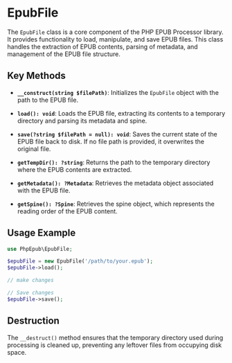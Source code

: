 # EpubFile

The `EpubFile` class is a core component of the PHP EPUB Processor library.
It provides functionality to load, manipulate, and save EPUB files.
This class handles the extraction of EPUB contents, parsing of metadata, and management of the EPUB file structure.

## Key Methods

- **`__construct(string $filePath)`**: Initializes the `EpubFile` object with the path to the EPUB file.

- **`load(): void`**: Loads the EPUB file, extracting its contents to a temporary directory and parsing its metadata and spine.

- **`save(?string $filePath = null): void`**: Saves the current state of the EPUB file back to disk. If no file path is provided, it overwrites the original file.

- **`getTempDir(): ?string`**: Returns the path to the temporary directory where the EPUB contents are extracted.

- **`getMetadata(): ?Metadata`**: Retrieves the metadata object associated with the EPUB file.

- **`getSpine(): ?Spine`**: Retrieves the spine object, which represents the reading order of the EPUB content.

## Usage Example

```php
use PhpEpub\EpubFile;

$epubFile = new EpubFile('/path/to/your.epub');
$epubFile->load();

// make changes

// Save changes
$epubFile->save();
```

## Destruction

The `__destruct()` method ensures that the temporary directory used during processing is cleaned up, preventing any leftover files from occupying disk space.